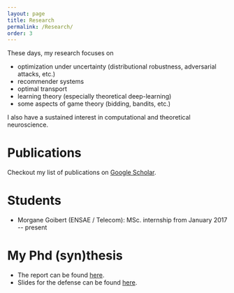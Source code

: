 ```yaml
---
layout: page
title: Research
permalink: /Research/
order: 3
---
```


These days, my research focuses on

- optimization under uncertainty (distributional robustness, adversarial attacks, etc.)
- recommender systems
- optimal transport
- learning theory (especially theoretical deep-learning)
- some aspects of game theory (bidding, bandits, etc.)

I also have a sustained interest in computational and theoretical neuroscience.

Publications
===============
Checkout my list of publications on <a href="https://scholar.google.fr/citations?user=FDWgJY8AAAAJ&hl=fr">Google Scholar</a>.
<!-- Here is a list of some of my publications: -->
<!-- {% raw %} -->
<!-- <iframe src="https://haltools.archives-ouvertes.fr/Public/afficheRequetePubli.php?auteur_exp=Elvis%2C+Dohmatob&CB_auteur=oui&CB_titre=oui&CB_article=oui&langue=Anglais&tri_exp=date_publi&ordre_aff=TA&Fen=Aff&css=../css/VisuCondenseSsCadre.css" -->
<!--  style="width: 100%; border:none" height="1800pt" scrolling="yes"> -->
<!--  &nbsp; -->
<!--  </iframe> -->
<!-- {% endraw %} -->

Students
========
- Morgane Goibert (ENSAE / Telecom): MSc. internship from January 2017 -- present


My Phd (syn)thesis
=======================
- The report can be found <a href="https://tel.archives-ouvertes.fr/tel-01630295">here</a>.
- Slides for the defense can be found <a href="https://github.com/dohmatob/thesis/blob/master/slides.pdf">here</a>.
